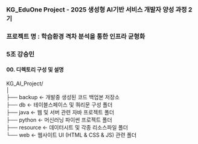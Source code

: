 ### KG_EduOne Project - 2025 생성형 AI기반 서비스 개발자 양성 과정 2기

### 프로젝트 명 : 학습환경 격차 분석을 통한 인프라 균형화

### 5조 강승민

#### 00. 디렉토리 구성 및 설명

KG_AI_Project/  
│  
├── backup <- 개발중 생성된 코드 백업본 저장소  
├── db <- 테이블스페이스 및 쿼리문 구성 폴더  
├── java <- 웹 및 서버 관련 자바 프로젝트 폴더  
├── python <- 머신러닝 파이썬 프로젝트 폴더  
├── resource <- 데이터시트 및 각종 리소스파일 폴더  
└── web <- 웹사이트 UI (HTML & CSS & JS) 관련 폴더  

